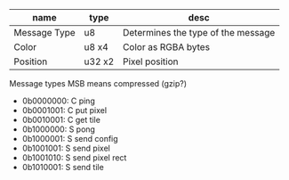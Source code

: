 | name | type | desc |
|------|------|------|
| Message Type | u8 | Determines the type of the message |
| Color | u8 x4 | Color as RGBA bytes |
| Position | u32 x2 | Pixel position |


Message types
MSB means compressed (gzip?)
- 0b0000000: C ping
- 0b0001001: C put pixel
- 0b0010001: C get tile
- 0b1000000: S pong
- 0b1000001: S send config
- 0b1001001: S send pixel
- 0b1001010: S send pixel rect
- 0b1010001: S send tile